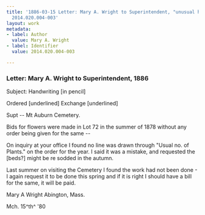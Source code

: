 ```yaml
---
title: '1886-03-15 Letter: Mary A. Wright to Superintendent, "unusual handwriting,"
  2014.020.004-003'
layout: work
metadata:
- label: Author
  value: Mary A. Wright
- label: Identifier
  value: 2014.020.004-003

---
```

<div class="pages">
<div id="page-1484499">
<h3><a name="page-1484499">Letter: Mary A. Wright to Superintendent, 1886 </a></h3>
<div class="page-content">
<p>Subject: Handwriting [in pencil]</p>
<p>Ordered [underlined]<span class='line-break'> </span>Exchange [underlined]</p>
<p>Supt -- Mt Auburn Cemetery.</p>
<p>Bids for flowers were made<span class='line-break'> </span>in Lot 72 in the summer of 1878<span class='line-break'> </span>without any order being given for<span class='line-break'> </span>the same --</p>
<p>On inquiry at your office I found no<span class='line-break'> </span>line was drawn through "Usual no. of Plants."<span class='line-break'> </span>on the order for the year. I said it was <span class='line-break'> </span>a mistake, and requested the [beds?] might<span class='line-break'> </span>be re sodded in the autumn.</p>
<p>Last summer on visiting the Cemetery<span class='line-break'> </span>I found the work had not been done -<span class='line-break'></span>I again request it to be done this spring<span class='line-break'> </span>and if it is right I should have a bill<span class='line-break'> </span>for the same, it will be paid.</p>
<p>Mary A Wright<span class='line-break'> </span>Abington, Mass.</p>
<p>Mch. 15^th^ '80</p>
</div>
</div>
<br />
</div>
